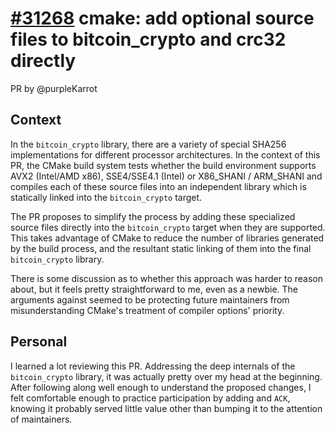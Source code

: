 # [#31268](https://github.com/bitcoin/bitcoin/pull/31268) cmake: add optional source files to bitcoin_crypto and crc32 directly

PR by @purpleKarrot

## Context

In the `bitcoin_crypto` library, there are a variety of special SHA256 implementations for different processor architectures. In the context of this PR, the CMake build system tests whether the build environment supports AVX2 (Intel/AMD x86), SSE4/SSE4.1 (Intel) or X86_SHANI / ARM_SHANI and compiles each of these source files into an independent library which is statically linked into the `bitcoin_crypto` target.

The PR proposes to simplify the process by adding these specialized source files directly into the `bitcoin_crypto` target when they are supported. This takes advantage of CMake to reduce the number of libraries generated by the build process, and the resultant static linking of them into the final `bitcoin_crypto` library.

There is some discussion as to whether this approach was harder to reason about, but it feels pretty straightforward to me, even as a newbie. The arguments against seemed to be protecting future maintainers from misunderstanding CMake's treatment of compiler options' priority.

## Personal

I learned a lot reviewing this PR. Addressing the deep internals of the `bitcoin_crypto` library, it was actually pretty over my head at the beginning. After following along well enough to understand the proposed changes, I felt comfortable enough to practice participation by adding and `ACK`, knowing it probably served little value other than bumping it to the attention of maintainers.
